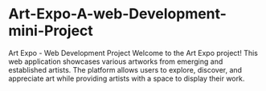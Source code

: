 # Art-Expo-A-web-Development-mini-Project
Art Expo - Web Development Project Welcome to the Art Expo project! This web application showcases various artworks from emerging and established artists. The platform allows users to explore, discover, and appreciate art while providing artists with a space to display their work.
